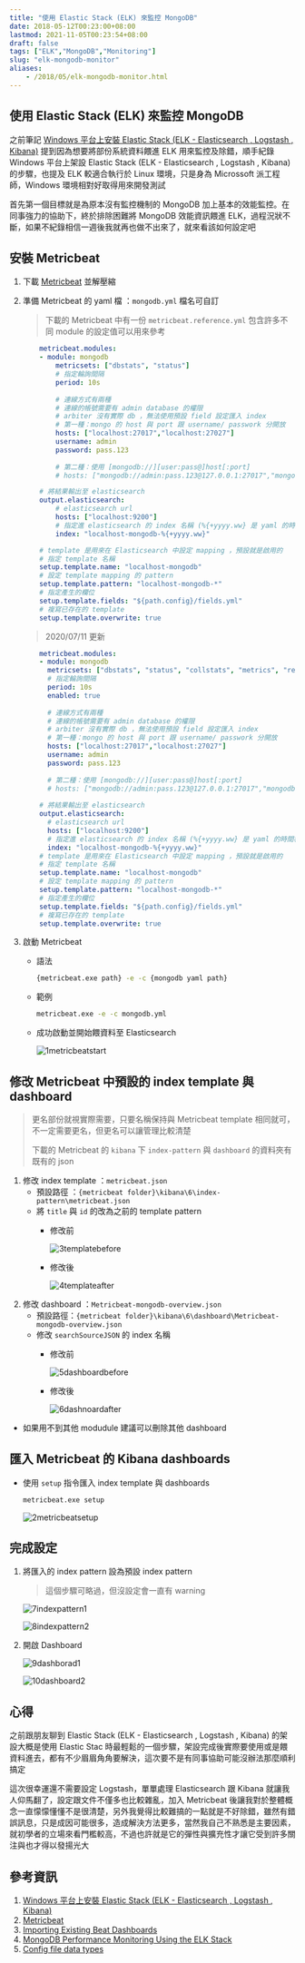 ```yaml
---
title: "使用 Elastic Stack (ELK) 來監控 MongoDB"
date: 2018-05-12T00:23:00+08:00
lastmod: 2021-11-05T00:23:54+08:00
draft: false
tags: ["ELK","MongoDB","Monitoring"]
slug: "elk-mongodb-monitor"
aliases:
    - /2018/05/elk-mongodb-monitor.html
---
```

## 使用 Elastic Stack (ELK) 來監控 MongoDB

之前筆記 [Windows 平台上安裝 Elastic Stack (ELK - Elasticsearch , Logstash , Kibana)](/elastic-stack-elk-windows) 提到因為想要將部份系統資料餵進 ELK 用來監控及除錯，順手紀錄 Windows 平台上架設 Elastic Stack (ELK - Elasticsearch , Logstash , Kibana) 的步驟，也提及 ELK 較適合執行於 Linux 環境，只是身為 Microssoft 派工程師，Windows 環境相對好取得用來開發測試

首先第一個目標就是為原本沒有監控機制的 MongoDB  加上基本的效能監控。在同事強力的協助下，終於排除困難將 MongoDB 效能資訊餵進 ELK，過程況狀不斷，如果不紀錄相信一週後我就再也做不出來了，就來看該如何設定吧

## 安裝 Metricbeat

1. 下載 [Metricbeat](https://www.elastic.co/downloads/beats/metricbeat) 並解壓縮
2. 準備 Metricbeat 的 yaml 檔 ：`mongodb.yml` 檔名可自訂

    > 下載的 Metricbeat 中有一份 `metricbeat.reference.yml` 包含許多不同 module 的設定值可以用來參考

    ```yml
        metricbeat.modules:
        - module: mongodb
            metricsets: ["dbstats", "status"]
            # 指定輪詢間隔
            period: 10s
        
            # 連線方式有兩種
            # 連線的帳號需要有 admin database 的權限
            # arbiter 沒有實際 db ，無法使用預設 field 設定匯入 index
            # 第一種：mongo 的 host 與 port 跟 username/ passwork 分開放
            hosts: ["localhost:27017","localhost:27027"]
            username: admin
            password: pass.123
            
            # 第二種：使用 [mongodb://][user:pass@]host[:port]
            # hosts: ["mongodb://admin:pass.123@127.0.0.1:27017","mongodb://admin:pass.    123@127.0.0.1:27027"]
    
        # 將結果輸出至 elasticsearch
        output.elasticsearch:
            # elasticsearch url
            hosts: ["localhost:9200"]
            # 指定進 elasticsearch 的 index 名稱 (%{+yyyy.ww} 是 yaml 的時間格式)
            index: "localhost-mongodb-%{+yyyy.ww}"
    
        # template 是用來在 Elasticsearch 中設定 mapping ，預設就是啟用的
        # 指定 template 名稱
        setup.template.name: "localhost-mongodb"
        # 設定 template mapping 的 pattern 
        setup.template.pattern: "localhost-mongodb-*"
        # 指定產生的欄位
        setup.template.fields: "${path.config}/fields.yml"
        # 複寫已存在的 template
        setup.template.overwrite: true
    ```

    > 2020/07/11 更新

    ```yml
        metricbeat.modules:
        - module: mongodb
          metricsets: ["dbstats", "status", "collstats", "metrics", "replstatus"]
          # 指定輪詢間隔
          period: 10s
          enabled: true
        
          # 連線方式有兩種
          # 連線的帳號需要有 admin database 的權限
          # arbiter 沒有實際 db ，無法使用預設 field 設定匯入 index
          # 第一種：mongo 的 host 與 port 跟 username/ passwork 分開放
          hosts: ["localhost:27017","localhost:27027"]
          username: admin
          password: pass.123
          
          # 第二種：使用 [mongodb://][user:pass@]host[:port]
          # hosts: ["mongodb://admin:pass.123@127.0.0.1:27017","mongodb://admin:pass.123@127.0.0.1:27027"]
        
        # 將結果輸出至 elasticsearch
        output.elasticsearch:
          # elasticsearch url
          hosts: ["localhost:9200"]
          # 指定進 elasticsearch 的 index 名稱 (%{+yyyy.ww} 是 yaml 的時間格式)
          index: "localhost-mongodb-%{+yyyy.ww}"
        # template 是用來在 Elasticsearch 中設定 mapping ，預設就是啟用的
        # 指定 template 名稱
        setup.template.name: "localhost-mongodb"
        # 設定 template mapping 的 pattern 
        setup.template.pattern: "localhost-mongodb-*"
        # 指定產生的欄位
        setup.template.fields: "${path.config}/fields.yml"
        # 複寫已存在的 template
        setup.template.overwrite: true
    ```

3. 啟動 Metricbeat
    - 語法

        ```cmd
        {metricbeat.exe path} -e -c {mongodb yaml path}
        ```

    - 範例

        ```cmd
        metricbeat.exe -e -c mongodb.yml
        ```

    - 成功啟動並開始餵資料至 Elasticsearch

        ![1metricbeatstart](https://user-images.githubusercontent.com/3851540/39933636-229e2776-5576-11e8-82f0-9f254ff233a1.png)

## 修改 Metricbeat 中預設的 index template 與 dashboard

> 更名部份就視實際需要，只要名稱保持與 Metricbeat template 相同就可，不一定需要更名，但更名可以讓管理比較清楚
>
> 下載的 Metricbeat 的 `kibana` 下 `index-pattern` 與 `dashboard` 的資料夾有既有的 json

1. 修改 index template ：`metricbeat.json`
    - 預設路徑 ：`{metricbeat folder}\kibana\6\index-pattern\metricbeat.json`
    - 將 `title` 與 `id` 的改為之前的 template pattern
        - 修改前

            ![3templatebefore](https://user-images.githubusercontent.com/3851540/39933638-22f060a4-5576-11e8-9c26-7c4f169c831f.png)
        - 修改後

            ![4templateafter](https://user-images.githubusercontent.com/3851540/39933639-2317e1d8-5576-11e8-8628-217b09ceb74a.png)
2. 修改 dashboard ：`Metricbeat-mongodb-overview.json`
    - 預設路徑：`{metricbeat folder}\kibana\6\dashboard\Metricbeat-mongodb-overview.json`
    - 修改 `searchSourceJSON` 的 index 名稱
        - 修改前

            ![5dashboardbefore](https://user-images.githubusercontent.com/3851540/39933640-233f98fe-5576-11e8-8d1b-f4cd520d2ec4.png)
        - 修改後

            ![6dashnoardafter](https://user-images.githubusercontent.com/3851540/39933641-236c7e46-5576-11e8-9b44-ae3679a149b2.png)

- 如果用不到其他 modudule 建議可以刪除其他 dashboard

## 匯入 Metricbeat 的 Kibana dashboards

- 使用 `setup` 指令匯入 index template 與 dashboards

    ```cmd
    metricbeat.exe setup
    ```

    ![2metricbeatsetup](https://user-images.githubusercontent.com/3851540/39933637-22c81a36-5576-11e8-93cb-9922f1ac5048.png)

## 完成設定

1. 將匯入的 index pattern 設為預設 index pattern

    >這個步驟可略過，但沒設定會一直有 warning

    ![7indexpattern1](https://user-images.githubusercontent.com/3851540/39933642-2393a534-5576-11e8-8e58-04067be679fa.png)

    ![8indexpattern2](https://user-images.githubusercontent.com/3851540/39933644-23bdb2fc-5576-11e8-9c41-f15317d53cf9.png)
2. 開啟 Dashboard

    ![9dashborad1](https://user-images.githubusercontent.com/3851540/39933645-23e889d2-5576-11e8-8221-5b89994881cf.png)

    ![10dashboard2](https://user-images.githubusercontent.com/3851540/39933646-2413bae4-5576-11e8-9967-9967ff9a5bd6.png)

## 心得

之前跟朋友聊到 Elastic Stack (ELK - Elasticsearch , Logstash , Kibana) 的架設大概是使用 Elastic Stac 時最輕鬆的一個步驟，架設完成後實際要使用或是餵資料進去，都有不少眉眉角角要解決，這次要不是有同事協助可能沒辦法那麼順利搞定

這次很幸運還不需要設定 Logstash，單單處理 Elasticsearch 跟 Kibana 就讓我人仰馬翻了，設定跟文件不僅多也比較雜亂，加入 Metricbeat 後讓我對於整體概念一直懞懞懂懂不是很清楚，另外我覺得比較難搞的一點就是不好除錯，雖然有錯誤訊息，只是成因可能很多，造成解決方法更多，當然我自己不熟悉是主要因素，就初學者的立場來看門檻較高，不過也許就是它的彈性與擴充性才讓它受到許多關注與也才得以發揚光大

## 參考資訊

1. [Windows 平台上安裝 Elastic Stack (ELK - Elasticsearch , Logstash , Kibana)](/elastic-stack-elk-windows)
2. [Metricbeat](https://www.elastic.co/downloads/beats/metricbeat)
3. [Importing Existing Beat Dashboards](https://www.elastic.co/guide/en/beats/devguide/current/import-dashboards.htm)
4. [MongoDB Performance Monitoring Using the ELK Stack](https://dzone.com/articles/mongodb-performance-monitoring-using-the-elk-stack)
5. [Config file data types](https://www.elastic.co/guide/en/beats/libbeat/current/config-file-format-type.html)
